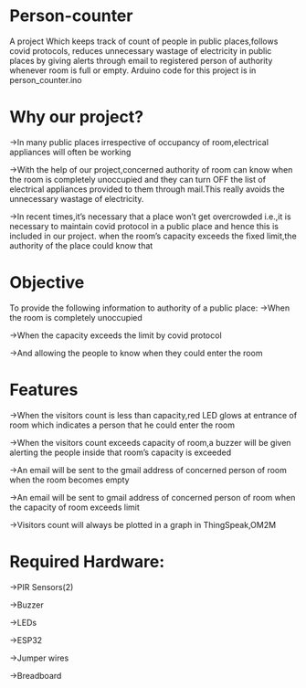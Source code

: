 # Person-counter

  A project Which keeps track of count of people in public places,follows covid protocols,
reduces unnecessary wastage of electricity in public places by giving alerts through email
to registered person of authority whenever room is full or empty.
Arduino code for this project is in person_counter.ino

# Why our project?

->In many public places irrespective of occupancy of room,electrical appliances will often be working

->With the help of our project,concerned authority of room can know when the room is completely unoccupied and they can turn OFF the list of electrical appliances provided to them through mail.This really avoids the unnecessary wastage of electricity.

->In recent times,it’s necessary that a place won’t get overcrowded i.e.,it is necessary to maintain covid protocol in a public place and hence this is included in our project.
 when the room’s capacity exceeds the fixed limit,the authority of the place could know that

# Objective

To provide the following information to authority of a public place:
->When the room is completely unoccupied

->When the capacity exceeds the limit by covid protocol

->And allowing the people to know when they could enter the room

# Features

->When the visitors count is less than  capacity,red LED glows at entrance of room which indicates a person that he could enter the room

->When the visitors count exceeds capacity of room,a buzzer will be given alerting the people inside that room’s capacity is exceeded

->An email will be sent to the gmail address of concerned person of room when the room becomes empty

->An email will be sent to  gmail address of concerned person of room when the capacity of room exceeds limit

->Visitors count will always be plotted in a graph in ThingSpeak,OM2M
  
# Required Hardware:

->PIR Sensors(2)

->Buzzer

->LEDs

->ESP32

->Jumper wires

->Breadboard
